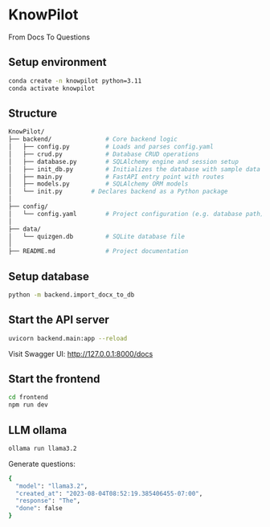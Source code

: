 # KnowPilot
From Docs To Questions

## Setup environment
```bash
conda create -n knowpilot python=3.11
conda activate knowpilot
```
## Structure
```bash
KnowPilot/
├── backend/               # Core backend logic
│   ├── config.py          # Loads and parses config.yaml
│   ├── crud.py            # Database CRUD operations
│   ├── database.py        # SQLAlchemy engine and session setup
│   ├── init_db.py         # Initializes the database with sample data
│   ├── main.py            # FastAPI entry point with routes
│   ├── models.py          # SQLAlchemy ORM models
│   └── init.py        # Declares backend as a Python package
│
├── config/
│   └── config.yaml        # Project configuration (e.g. database path)
│
├── data/
│   └── quizgen.db         # SQLite database file
│
├── README.md              # Project documentation
```

## Setup database
```bash
python -m backend.import_docx_to_db
```

## Start the API server
```bash
uvicorn backend.main:app --reload
```

Visit Swagger UI: http://127.0.0.1:8000/docs

## Start the frontend
```bash
cd frontend
npm run dev
```

## LLM ollama
```bash
ollama run llama3.2
```

Generate questions:
```bash
{
  "model": "llama3.2",
  "created_at": "2023-08-04T08:52:19.385406455-07:00",
  "response": "The",
  "done": false
}
```